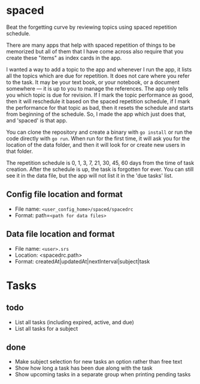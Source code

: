# spaced

Beat the forgetting curve by reviewing topics using spaced repetition schedule.

There are many apps that help with spaced repetition of things to be memorized
but all of them that I have come across also require that you create these
"items" as index cards in the app.

I wanted a way to add a topic to the app and whenever I run the app, it lists
all the topics which are due for repetition.  It does not care where you refer
to the task.  It may be your text book, or your notebook, or a document
somewhere — it is up to you to manage the references.  The app only tells you
which topic is due for revision.  If I mark the topic performance as good, then
it will reschedule it based on the spaced repetition schedule, if I mark the
performance for that topic as bad, then it resets the schedule and starts from
beginning of the schedule.  So, I made the app which just does that, and
'spaced' is that app.

You can clone the repository and create a binary with `go install` or run the
code directly with `go run`.  When run for the first time, it will ask you for
the location of the data folder, and then it will look for or create new users
in that folder.

The repetition schedule is 0, 1, 3, 7, 21, 30, 45, 60 days from the time of task
creation.  After the schedule is up, the task is forgotten for ever.  You can
still see it in the data file, but the app will not list it in the 'due tasks'
list.

## Config file location and format

- File name: `<user_config_home>/spaced/spacedrc`
- Format:
	path=`<path for data files>`

## Data file location and format

- File name: `<user>.srs`
- Location: <spacedrc.path>
- Format: createdAt|updatedAt|nextInterval|subject|task

# Tasks

## todo

- List all tasks (including expired, active, and due)
- List all tasks for a subject

## done
- Make subject selection for new tasks an option rather than free text
- Show how long a task has been due along with the task
- Show upcoming tasks in a separate group when printing pending tasks
